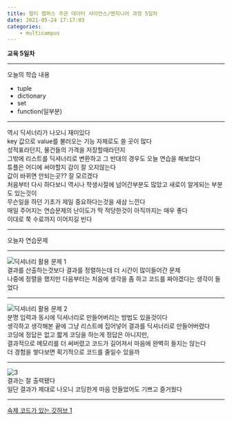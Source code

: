 ```yaml
---
title: 멀티 캠퍼스 주관 데이터 사이언스/엔지니어 과정 5일차
date: 2021-05-24 17:17:03
categories:
    - multicampus
---
```

**교육 5일차**
___
오늘의 학습 내용
- tuple
- dictionary
- set
- function(일부분)
___
역시 딕셔너리가 나오니 재미있다  
key 값으로 value를 불러오는 기능 자체로도 쓸 곳이 많다  
성적표라던지, 물건들의 가격을 저장할때라던지  
그밖에 리스트를 딕셔너리로 변환하고 그 반대의 경우도 오늘 연습을 해보았다  
튜플은 어디에 써야할지 감이 잘 오지않는다  
값이 바뀌면 안되는곳??  잘 모르겠다  
처음부터 다시 하다보니 역시나 학생시절에 넘어간부분도 많았고 새로이 알게되는 부분도 있는것이  
무슨일을 하던 기초가 제일 중요하다는것을 새삼 느낀다  
매일 주어지는 연습문제의 난이도가 딱 적당한것이 아직까지는 매우 좋다  
이대로 쭉 수료까지 이어지길 빈다  
___
오늘자 연습문제  
___ 
![딕셔너리 활용 문제 1](https://user-images.githubusercontent.com/84296244/119363363-b16bd200-bce8-11eb-85b2-4de4509af9fb.PNG)  
결과를 산출하는것보다 결과를 정렬하는데 더 시간이 많이들어간 문제  
나중에 정렬을 했지만 다음부터는 처음에 생각을 좀 하고 코드를 짜야겠다는 생각이 들었다  
___
![딕셔너리 활용 문제 2](https://user-images.githubusercontent.com/84296244/119363370-b29cff00-bce8-11eb-8d35-39ed0c9a687a.PNG)  
분명 입력과 동시에 딕셔너리로 만들어버리는 방법도 있을것이다  
생각하고 생각해본 끝에 그냥 리스트에 집어넣어 결과를 딕셔너리로 만들어버렸다  
코딩에 정답은 없고 짧게 코딩을 하는게 정답은 아니지만,  
결과적으로 메모리를 더 써버렸고 코드가 길어져서 마음에 완벽히 들지는 않는다  
더 경험을 쌓다보면 획기적으로 코드를 줄일수 있을까  
___
![3](https://user-images.githubusercontent.com/84296244/119364276-b2513380-bce9-11eb-8a18-58b8d3b62706.PNG)  
결과는 잘 출력됐다  
일단 결과가 제대로 나오니 코딩한게 마음 안들었어도 기쁘고 즐거웠다  
___
[숙제 코드가 있는 깃허브 1](https://github.com/ouguro3/Study/blob/main/Python_Basic/10_dictionary/homework.py)   


